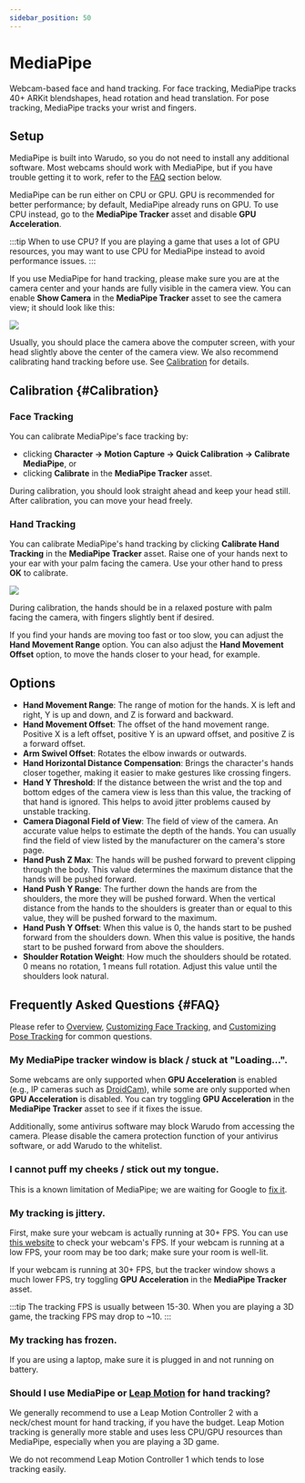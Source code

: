 ```yaml
---
sidebar_position: 50
---
```


# MediaPipe

Webcam-based face and hand tracking. For face tracking, MediaPipe tracks 40+ ARKit blendshapes, head rotation and head translation. For pose tracking, MediaPipe tracks your wrist and fingers.

## Setup

MediaPipe is built into Warudo, so you do not need to install any additional software. Most webcams should work with MediaPipe, but if you have trouble getting it to work, refer to the [FAQ](#FAQ) section below.

MediaPipe can be run either on CPU or GPU. GPU is recommended for better performance; by default, MediaPipe already runs on GPU. To use CPU instead, go to the **MediaPipe Tracker** asset and disable **GPU Acceleration**.

:::tip
When to use CPU? If you are playing a game that uses a lot of GPU resources, you may want to use CPU for MediaPipe instead to avoid performance issues.
:::

If you use MediaPipe for hand tracking, please make sure you are at the camera center and your hands are fully visible in the camera view. You can enable **Show Camera** in the **MediaPipe Tracker** asset to see the camera view; it should look like this:

![](pathname:///doc-img/en-mediapipe-1.png)

Usually, you should place the camera above the computer screen, with your head slightly above the center of the camera view. We also recommend calibrating hand tracking before use. See [Calibration](#Calibration) for details.

## Calibration {#Calibration}

### Face Tracking

You can calibrate MediaPipe's face tracking by:
* clicking **Character → Motion Capture → Quick Calibration → Calibrate MediaPipe**, or
* clicking **Calibrate** in the **MediaPipe Tracker** asset.

During calibration, you should look straight ahead and keep your head still. After calibration, you can move your head freely.

### Hand Tracking

You can calibrate MediaPipe's hand tracking by clicking **Calibrate Hand Tracking** in the **MediaPipe Tracker** asset. Raise one of your hands next to your ear with your palm facing the camera. Use your other hand to press **OK** to calibrate.

![](pathname:///doc-img/en-mediapipe-2.png)
<p class="img-desc">During calibration, the hands should be in a relaxed posture with palm facing the camera, with fingers slightly bent if desired.</p>

If you find your hands are moving too fast or too slow, you can adjust the **Hand Movement Range** option. You can also adjust the **Hand Movement Offset** option, to move the hands closer to your head, for example.

## Options

* **Hand Movement Range**: The range of motion for the hands. X is left and right, Y is up and down, and Z is forward and backward.
* **Hand Movement Offset**: The offset of the hand movement range. Positive X is a left offset, positive Y is an upward offset, and positive Z is a forward offset.
* **Arm Swivel Offset**: Rotates the elbow inwards or outwards.
* **Hand Horizontal Distance Compensation**: Brings the character's hands closer together, making it easier to make gestures like crossing fingers.
* **Hand Y Threshold**: If the distance between the wrist and the top and bottom edges of the camera view is less than this value, the tracking of that hand is ignored. This helps to avoid jitter problems caused by unstable tracking.
* **Camera Diagonal Field of View**: The field of view of the camera. An accurate value helps to estimate the depth of the hands. You can usually find the field of view listed by the manufacturer on the camera's store page.
* **Hand Push Z Max**: The hands will be pushed forward to prevent clipping through the body. This value determines the maximum distance that the hands will be pushed forward.
* **Hand Push Y Range**: The further down the hands are from the shoulders, the more they will be pushed forward. When the vertical distance from the hands to the shoulders is greater than or equal to this value, they will be pushed forward to the maximum.
* **Hand Push Y Offset**: When this value is 0, the hands start to be pushed forward from the shoulders down. When this value is positive, the hands start to be pushed forward from above the shoulders.
* **Shoulder Rotation Weight**: How much the shoulders should be rotated. 0 means no rotation, 1 means full rotation. Adjust this value until the shoulders look natural.

## Frequently Asked Questions {#FAQ}

Please refer to [Overview](overview#FAQ), [Customizing Face Tracking](face-tracking#FAQ), and [Customizing Pose Tracking](body-tracking#FAQ) for common questions.

### My MediaPipe tracker window is black / stuck at "Loading...".

Some webcams are only supported when **GPU Acceleration** is enabled (e.g., IP cameras such as [DroidCam](https://play.google.com/store/apps/details?id=com.dev47apps.droidcam\&hl=en\_US\&gl=US\&pli=1)), while some are only supported when **GPU Acceleration** is disabled. You can try toggling **GPU Acceleration** in the **MediaPipe Tracker** asset to see if it fixes the issue.

Additionally, some antivirus software may block Warudo from accessing the camera. Please disable the camera protection function of your antivirus software, or add Warudo to the whitelist.

### I cannot puff my cheeks / stick out my tongue.

This is a known limitation of MediaPipe; we are waiting for Google to [fix it](https://github.com/google/mediapipe/issues/4403).

### My tracking is jittery.

First, make sure your webcam is actually running at 30+ FPS. You can use [this website](https://webcamtests.com/fps) to check your webcam's FPS. If your webcam is running at a low FPS, your room may be too dark; make sure your room is well-lit.

If your webcam is running at 30+ FPS, but the tracker window shows a much lower FPS, try toggling **GPU Acceleration** in the **MediaPipe Tracker** asset.

:::tip
The tracking FPS is usually between 15-30. When you are playing a 3D game, the tracking FPS may drop to ~10.
:::

### My tracking has frozen.

If you are using a laptop, make sure it is plugged in and not running on battery.

### Should I use MediaPipe or [Leap Motion](leap-motion.md) for hand tracking?

We generally recommend to use a Leap Motion Controller 2 with a neck/chest mount for hand tracking, if you have the budget. Leap Motion tracking is generally more stable and uses less CPU/GPU resources than MediaPipe, especially when you are playing a 3D game.

We do not recommend Leap Motion Controller 1 which tends to lose tracking easily.
